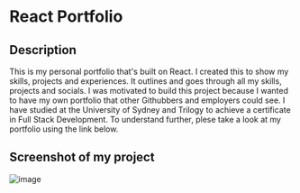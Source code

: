 # React Portfolio

## Description
This is my personal portfolio that's built on React. I created this to show my skills, projects and experiences.  It outlines and goes through all my skills, projects and socials. I was motivated to build this project because I wanted to have my own portfolio that other Githubbers and employers could see. I have studied at the University of Sydney and Trilogy to achieve a certificate in Full Stack Development. To understand further, plese take a look at my portfolio using the link below.

## Screenshot of my project 
![image](https://user-images.githubusercontent.com/89329958/165228885-250f2ea3-60d4-4e89-b5a5-b943818db08f.png)
